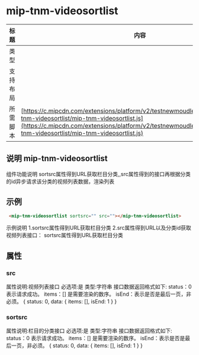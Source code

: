 # mip-tnm-videosortlist

标题|内容
----|----
类型|
支持布局|
所需脚本| [https://c.mipcdn.com/extensions/platform/v2/testnewmoudle7.no2.35nic.com/mip-tnm-videosortlist/mip-tnm-videosortlist.js](https://c.mipcdn.com/extensions/platform/v2/testnewmoudle7.no2.35nic.com/mip-tnm-videosortlist/mip-tnm-videosortlist.js)

## 说明 mip-tnm-videosortlist

组件功能说明 sortsrc属性得到URL获取栏目分类,,src属性得到的接口再根据分类的id异步请求该分类的视频列表数据，渲染列表

## 示例
```html
 <mip-tnm-videosortlist sortsrc="" src=""></mip-tnm-videosortlist>
````
示例说明
1.sortsrc属性得到URL获取栏目分类
2.src属性得到URL以及分类id获取视频列表接口：
sortsrc属性得到URL获取栏目分类

## 属性

### src

属性说明:视频列表接口
必选项:是
类型:字符串
接口数据返回格式如下:
status：0 表示请求成功。
items：[] 是需要渲染的数序。
isEnd：表示是否是最后一页，非必须。
{
    status: 0,
    data: {
        items: [],
        isEnd: 1
    }
}
### sortsrc

属性说明:栏目的分类接口
必选项:是
类型:字符串
接口数据返回格式如下:
status：0 表示请求成功。
items：[] 是需要渲染的数序。
isEnd：表示是否是最后一页，非必须。
{
    status: 0,
    data: {
        items: [],
        isEnd: 1
    }
}